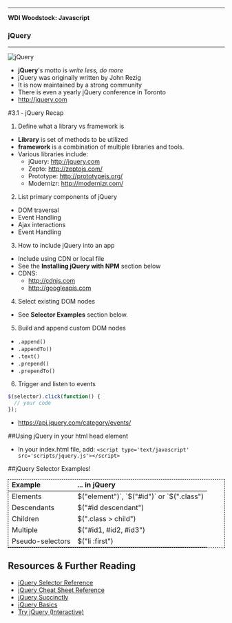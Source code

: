 ___

<strong>WDI Woodstock: Javascript</strong>
<h3>jQuery</h3>

---

<img src="http://upload.wikimedia.org/wikipedia/en/9/9e/JQuery_logo.svg" alt="jQuery" />

<br>

- **jQuery**'s motto is *write less, do more*
- jQuery was originally written by John Rezig
- It is now maintained by a strong community
- There is even a yearly jQuery conference in Toronto
- <a href="http://jquery.com">http://jquery.com</a>


#3.1 - jQuery Recap

1. Define what a library vs framework is
  - **Library** is set of methods to be utilized
  - **framework** is a combination of multiple libraries and tools.
  - Various libraries include:
    - jQuery: http://jquery.com
    - Zepto: http://zeptojs.com/
    - Prototype: http://prototypejs.org/
    - Modernizr: http://modernizr.com/
2. List primary components of jQuery
  - DOM traversal
  - Event Handling
  - Ajax interactions
  - Event Handling
3. How to include jQuery into an app
  - Include using CDN or local file
  - See the **Installing jQuery with NPM** section below
  - CDNS:
    - http://cdnjs.com
    - http://googleapis.com
4. Select existing DOM nodes
  - See **Selector Examples** section below.
5. Build and append custom DOM nodes
  * `.append()`
  * `.appendTo()`
  * `.text()`
  * `.prepend()`
  * `.prependTo()`
6. Trigger and listen to events
```javascript
$(selector).click(function() {
  // your code
});
```
  - https://api.jquery.com/category/events/


##Using jQuery in your html head element

- In your index.html file, add: `<script type='text/javascript' src='scripts/jquery.js'></script>`

##jQuery Selector Examples!

<table style="border: 1px dashed black;">
<thead>
  <tr>
    <td><strong>Example</strong></td>
    <td><strong>... in jQuery</strong></td>
  </tr>
</thead>
<tbody>
  <tr>
    <td>Elements</td>
    <td>$("element")`, `$("#id")` or `$(".class")</td>
  </tr>
  <tr>
    <td>Descendants</td>
    <td>$("#id descendant")</td>
  </tr>
  <tr>
    <td>Children</td>
    <td>$(".class > child")</td>
  </tr>
  <tr>
    <td>Multiple</td>
    <td>$("#id1, #id2, #id3")</td>
  </tr>
  <tr>
    <td>Pseudo-selectors</td>
    <td>$("li :first")</td>
  </tr>
</tbody>
</table>

## Resources & Further Reading

- [jQuery Selector Reference](https://api.jquery.com/category/selectors/)
- [jQuery Cheat Sheet Reference](http://overapi.com/jquery/)
- [jQuery Succinctly](http://weeklymirror.com.np/files/download/jQuery_Succinctly.pdf)
- [jQuery Basics](http://jqfundamentals.com/chapter/jquery-basics)
- [Try jQuery (Interactive)](http://try.jquery.com/)
